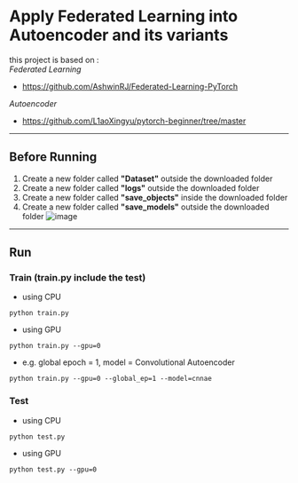 # Apply Federated Learning into Autoencoder and its variants

this project is based on :  
*Federated Learning*  
+ https://github.com/AshwinRJ/Federated-Learning-PyTorch  
  
*Autoencoder*  
+ https://github.com/L1aoXingyu/pytorch-beginner/tree/master    

---  
## Before Running  
1. Create a new folder called **"Dataset"** outside the downloaded folder  
2. Create a new folder called **"logs"** outside the downloaded folder  
3. Create a new folder called **"save_objects"** inside the downloaded folder  
4. Create a new folder called **"save_models"** outside the downloaded folder
![image](https://github.com/user-attachments/assets/bf822c39-64ac-4307-b7e5-de1071ed8988)  
  
---  
## Run  
### Train (train.py include the test)
+ using CPU
```  
python train.py
```  
+ using GPU 
```  
python train.py --gpu=0  
```  
+ e.g. global epoch = 1, model = Convolutional Autoencoder  
```
python train.py --gpu=0 --global_ep=1 --model=cnnae  
```

### Test
+ using CPU  
```  
python test.py
```  
+ using GPU  
```  
python test.py --gpu=0  
``` 
